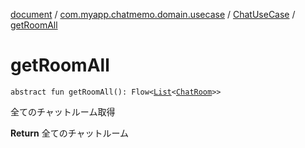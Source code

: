 [document](../../index.md) / [com.myapp.chatmemo.domain.usecase](../index.md) / [ChatUseCase](index.md) / [getRoomAll](./get-room-all.md)

# getRoomAll

`abstract fun getRoomAll(): Flow<`[`List`](https://kotlinlang.org/api/latest/jvm/stdlib/kotlin.collections/-list/index.html)`<`[`ChatRoom`](../../com.myapp.chatmemo.domain.model.entity/-chat-room/index.md)`>>`

全てのチャットルーム取得

**Return**
全てのチャットルーム

